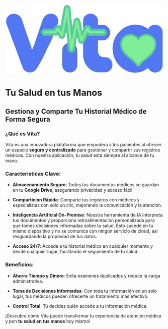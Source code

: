 ![Vita Logo](./webapp/src/assets/vita-logo-no-bg.png)

# Tu Salud en tus Manos

## Gestiona y Comparte Tu Historial Médico de Forma Segura

### ¿Qué es Vita?

Vita es una innovadora plataforma que empodera a los pacientes al ofrecer un espacio **seguro y centralizado** para gestionar y compartir sus registros médicos. Con nuestra aplicación, tu salud está siempre al alcance de tu mano.

### Características Clave:

- **Almacenamiento Seguro**: Todos tus documentos médicos se guardan en tu **Google Drive**, asegurando privacidad y acceso fácil.
  
- **Compartición Rápida**: Comparte tus registros con médicos y especialistas con solo un clic, mejorando la comunicación y la atención.

- **Inteligencia Artificial On-Premise**: Nuestra herramienta de IA interpreta tus documentos y proporciona retroalimentación personalizada para que tomes decisiones informadas sobre tu salud. Esto sucede en tu mismo dispositivo y no se comunica con ningún servicio de cloud, así resguardando la propiedad de tus datos.

- **Acceso 24/7**: Accede a tu historial médico en cualquier momento y desde cualquier lugar, facilitando el seguimiento de tu salud.

### Beneficios:

- **Ahorra Tiempo y Dinero**: Evita exámenes duplicados y reduce la carga administrativa.
  
- **Toma de Decisiones Informadas**: Con toda tu información en un solo lugar, tus médicos pueden ofrecerte un tratamiento más efectivo.

- **Control Total**: Tú decides quién accede a tu información médica.

¡Descubre cómo Vita puede transformar tu experiencia de atención médica y pon **tu salud en tus manos** hoy mismo!

